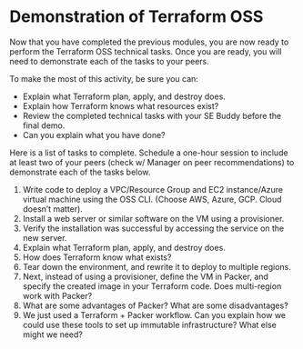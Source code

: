 # Demonstration of Terraform OSS

Now that you have completed the previous modules, you are now ready to perform the Terraform OSS technical tasks.    Once you are ready, you will need to demonstrate each of the tasks to your peers.

To make the most of this activity, be sure you can: 

* Explain what Terraform plan, apply, and destroy does.
* Explain how Terraform knows what resources exist?
* Review the completed technical tasks with your SE Buddy before the final demo. 
* Can you explain what you have done?


Here is a list of tasks to complete.  Schedule a one-hour session to include at least two of your peers (check w/ Manager on peer recommendations) to demonstrate each of the tasks below.  
1. Write code to deploy a VPC/Resource Group and EC2 instance/Azure virtual machine using the OSS CLI.  (Choose AWS, Azure, GCP.  Cloud doesn’t matter).
2. Install a web server or similar software on the VM using a provisioner.
3. Verify the installation was successful by accessing the service on the new server.    
4. Explain what Terraform plan, apply, and destroy does.
5. How does Terraform know what exists?
6. Tear down the environment, and rewrite it to deploy to multiple regions.
7. Next, instead of using a provisioner, define the VM in Packer, and specify the created image in your Terraform code.  Does multi-region work with Packer?
8. What are some advantages of Packer?  What are some disadvantages?  
9. We just used a Terraform + Packer workflow.  Can you explain how we could use these tools to set up immutable infrastructure?  What else might we need?
